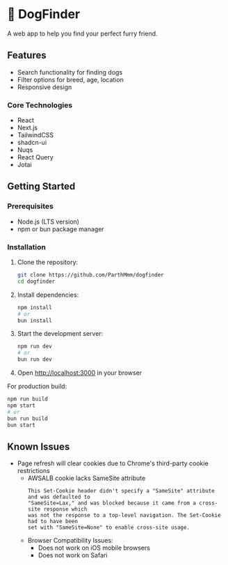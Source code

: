 # 🐶 DogFinder

A web app to help you find your perfect furry friend.

## Features

- Search functionality for finding dogs
- Filter options for breed, age, location
- Responsive design

### Core Technologies

- React
- Next.js
- TailwindCSS
- shadcn-ui
- Nuqs
- React Query
- Jotai

## Getting Started

### Prerequisites

- Node.js (LTS version)
- npm or bun package manager

### Installation

1. Clone the repository:

   ```bash
   git clone https://github.com/ParthMmm/dogfinder
   cd dogfinder
   ```

2. Install dependencies:

   ```bash
   npm install
   # or
   bun install
   ```

3. Start the development server:

   ```bash
   npm run dev
   # or
   bun run dev
   ```

4. Open [http://localhost:3000](http://localhost:3000) in your browser

For production build:

```bash
npm run build
npm start
# or
bun run build
bun start
```

## Known Issues

- Page refresh will clear cookies due to Chrome's third-party cookie restrictions
  - AWSALB cookie lacks SameSite attribute
    ```
    This Set-Cookie header didn't specify a "SameSite" attribute and was defaulted to
    "SameSite=Lax," and was blocked because it came from a cross-site response which
    was not the response to a top-level navigation. The Set-Cookie had to have been
    set with "SameSite=None" to enable cross-site usage.
    ```
  - Browser Compatibility Issues:
    - Does not work on iOS mobile browsers
    - Does not work on Safari
